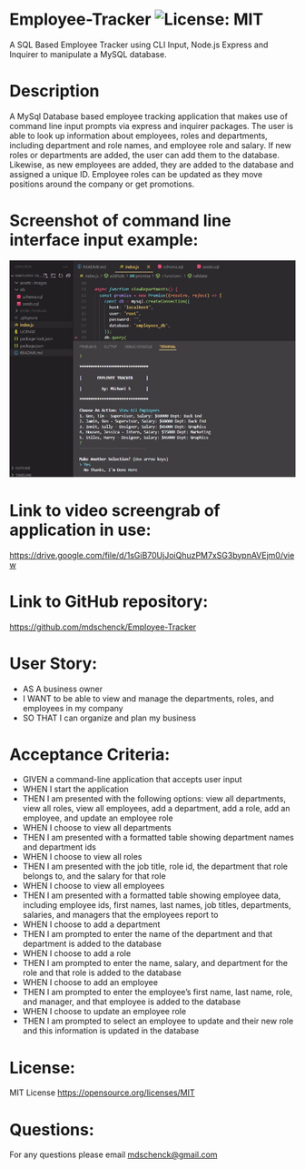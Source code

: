 # Employee-Tracker ![License: MIT](https://img.shields.io/badge/License-MIT-yellow.svg)

A SQL Based Employee Tracker using CLI Input, Node.js Express and Inquirer to manipulate a MySQL database.

# Description

A MySql Database based employee tracking application that makes use of command line input prompts via express and inquirer packages. The user is able to look up information about employees, roles and departments, including department and role names, and employee role and salary. If new roles or departments are added, the user can add them to the database. Likewise, as new employees are added, they are added to the database and assigned a unique ID. Employee roles can be updated as they move positions around the company or get promotions.

# Screenshot of command line interface input example:

![Screenshot  of command line interface input & file structure:](./assets/images/employee-tracker-screenshot.JPG)

# Link to video screengrab of application in use:

https://drive.google.com/file/d/1sGiB70UjJoiQhuzPM7xSG3bypnAVEjm0/view

# Link to GitHub repository:

https://github.com/mdschenck/Employee-Tracker

# User Story:

- AS A business owner
- I WANT to be able to view and manage the departments, roles, and employees in my company
- SO THAT I can organize and plan my business

# Acceptance Criteria:

- GIVEN a command-line application that accepts user input
- WHEN I start the application
- THEN I am presented with the following options: view all departments, view all roles, view all employees, add a department, add a role, add an employee, and update an employee role
- WHEN I choose to view all departments
- THEN I am presented with a formatted table showing department names and department ids
- WHEN I choose to view all roles
- THEN I am presented with the job title, role id, the department that role belongs to, and the salary for that role
- WHEN I choose to view all employees
- THEN I am presented with a formatted table showing employee data, including employee ids, first names, last names, job titles, departments, salaries, and managers that the employees report to
- WHEN I choose to add a department
- THEN I am prompted to enter the name of the department and that department is added to the database
- WHEN I choose to add a role
- THEN I am prompted to enter the name, salary, and department for the role and that role is added to the database
- WHEN I choose to add an employee
- THEN I am prompted to enter the employee’s first name, last name, role, and manager, and that employee is added to the database
- WHEN I choose to update an employee role
- THEN I am prompted to select an employee to update and their new role and this information is updated in the database

# License:

MIT License https://opensource.org/licenses/MIT

# Questions:

For any questions please email mdschenck@gmail.com

